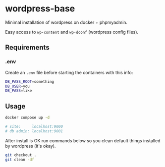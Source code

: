 # wordpress-base

Minimal installation of wordpress on docker + phpmyadmin.

Easy access to `wp-content` and `wp-dconf` (wordpress config files).

## Requirements

### .env

Create an `.env` file before starting the containers with this info:

```bash
DB_PASS_ROOT=something
DB_USER=you
DB_PASS=like
```

## Usage

```bash
docker compose up -d

# site:     localhost:9000
# db admin: localhost:9001
```

After install is OK run commands below so you clean default things
installed by wordpress (it's okay).

```bash
git checkout .
git clean -df
```

